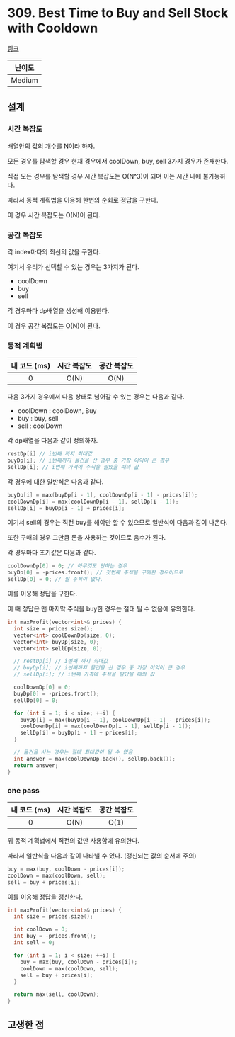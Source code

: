 # 309. Best Time to Buy and Sell Stock with Cooldown

[링크](https://leetcode.com/problems/best-time-to-buy-and-sell-stock-with-coolDown/)

| 난이도 |
| :----: |
| Medium |

## 설계

### 시간 복잡도

배열안의 값의 개수를 N이라 하자.

모든 경우를 탐색할 경우 현재 경우에서 coolDown, buy, sell 3가지 경우가 존재한다.

직접 모든 경우를 탐색할 경우 시간 복잡도는 O(N^3)이 되며 이는 시간 내에 불가능하다.

따라서 동적 계획법을 이용해 한번의 순회로 정답을 구한다.

이 경우 시간 복잡도는 O(N)이 된다.

### 공간 복잡도

각 index마다의 최선의 값을 구한다.

여기서 우리가 선택할 수 있는 경우는 3가지가 된다.

- coolDown
- buy
- sell

각 경우마다 dp배열을 생성해 이용한다.

이 경우 공간 복잡도는 O(N)이 된다.

### 동적 계획법

| 내 코드 (ms) | 시간 복잡도 | 공간 복잡도 |
| :----------: | :---------: | :---------: |
|      0       |    O(N)     |    O(N)     |

다음 3가지 경우에서 다음 상태로 넘어갈 수 있는 경우는 다음과 같다.

- coolDown : coolDown, Buy
- buy : buy, sell
- sell : coolDown

각 dp배열을 다음과 같이 정의하자.

```cpp
restDp[i] // i번째 까지 최대값
buyDp[i]; // i번째까지 물건을 산 경우 중 가장 이익이 큰 경우
sellDp[i]; // i번째 가격에 주식을 팔았을 때의 값
```

각 경우에 대한 일반식은 다음과 같다.

```cpp
buyDp[i] = max(buyDp[i - 1], coolDownDp[i - 1] - prices[i]);
coolDownDp[i] = max(coolDownDp[i - 1], sellDp[i - 1]);
sellDp[i] = buyDp[i - 1] + prices[i];
```

여기서 sell의 경우는 직전 buy를 해야만 할 수 있으므로 일반식이 다음과 같이 나온다.

또한 구매의 경우 그만큼 돈을 사용하는 것이므로 음수가 된다.

각 경우마다 초기값은 다음과 같다.

```cpp
coolDownDp[0] = 0; // 아무것도 안하는 경우
buyDp[0] = -prices.front(); // 첫번째 주식을 구매한 경우이므로
sellDp[0] = 0; // 팔 주식이 없다.
```

이를 이용해 정답을 구한다.

이 때 정답은 맨 마지막 주식을 buy한 경우는 절대 될 수 없음에 유의한다.

```cpp
int maxProfit(vector<int>& prices) {
  int size = prices.size();
  vector<int> coolDownDp(size, 0);
  vector<int> buyDp(size, 0);
  vector<int> sellDp(size, 0);

  // restDp[i] // i번째 까지 최대값
  // buyDp[i]; // i번째까지 물건을 산 경우 중 가장 이익이 큰 경우
  // sellDp[i]; // i번째 가격에 주식을 팔았을 때의 값

  coolDownDp[0] = 0;
  buyDp[0] = -prices.front();
  sellDp[0] = 0;

  for (int i = 1; i < size; ++i) {
    buyDp[i] = max(buyDp[i - 1], coolDownDp[i - 1] - prices[i]);
    coolDownDp[i] = max(coolDownDp[i - 1], sellDp[i - 1]);
    sellDp[i] = buyDp[i - 1] + prices[i];
  }

  // 물건을 사는 경우는 절대 최대값이 될 수 없음
  int answer = max(coolDownDp.back(), sellDp.back());
  return answer;
}
```

### one pass

| 내 코드 (ms) | 시간 복잡도 | 공간 복잡도 |
| :----------: | :---------: | :---------: |
|      0       |    O(N)     |    O(1)     |

위 동적 계획법에서 직전의 값만 사용함에 유의한다.

따라서 일반식을 다음과 같이 나타낼 수 있다. (갱신되는 값의 순서에 주의)

```cpp
buy = max(buy, coolDown - prices[i]);
coolDown = max(coolDown, sell);
sell = buy + prices[i];
```

이를 이용해 정답을 갱신한다.

```cpp
int maxProfit(vector<int>& prices) {
  int size = prices.size();

  int coolDown = 0;
  int buy = -prices.front();
  int sell = 0;

  for (int i = 1; i < size; ++i) {
    buy = max(buy, coolDown - prices[i]);
    coolDown = max(coolDown, sell);
    sell = buy + prices[i];
  }

  return max(sell, coolDown);
}
```

## 고생한 점
